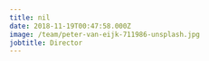 ```yaml
---
title: nil
date: 2018-11-19T00:47:58.000Z
image: /team/peter-van-eijk-711986-unsplash.jpg
jobtitle: Director
---
```


